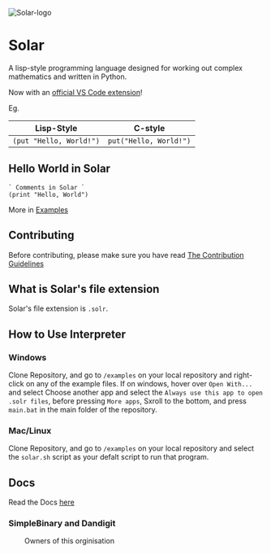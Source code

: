 ![Solar-logo](https://github.com/Solar-language/Solar/blob/master/media/solar-logo.png?raw=true)
# Solar
A lisp-style programming language designed for working out complex mathematics and written in Python.

Now with an [official VS Code extension](https://github.com/Solar-language/Solar-vscode)!

Eg.

|Lisp-Style                    |C-style       |
|------------------------------|--------------|
|`(put "Hello, World!")`     |`put("Hello, World!")`|

## Hello World in Solar
```
` Comments in Solar `
(print "Hello, World")
```
More in [Examples](/examples)
## Contributing
Before contributing, please make sure you have read [The Contribution Guidelines](/CONTRIBUTING.md)

## What is Solar's file extension
Solar's file extension is `.solr`.

## How to Use Interpreter
### Windows
Clone Repository, and go to `/examples` on your local repository and right-click on any of the example files. If on windows, hover over `Open With...` and select Choose another app and select the `Always use this app to open .solr files`, before pressing `More apps`, Sxroll to the bottom, and press `main.bat` in the main folder of the repository.
### Mac/Linux
Clone Repository, and go to `/examples` on your local repository and select the `solar.sh` script as your defalt script to run that program.

## Docs
Read the Docs [here](/docs)
### SimpleBinary and Dandigit
&nbsp;&nbsp;&nbsp;&nbsp;&nbsp;&nbsp;&nbsp;&nbsp;Owners of this orginisation

   
